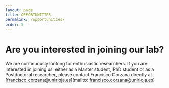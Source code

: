```yaml
---
layout: page
title: OPPORTUNITIES
permalink: /opportunities/
order: 5
---
```


# Are you interested in joining our lab?

We are continuously looking for enthusiastic researchers. If you are interested in joining us, either as a Master student, PhD student or as a Postdoctoral researcher, please contact Francisco Corzana directly at [francisco.corzana@unirioja.es](mailto: francisco.corzana@unirioja.es) 